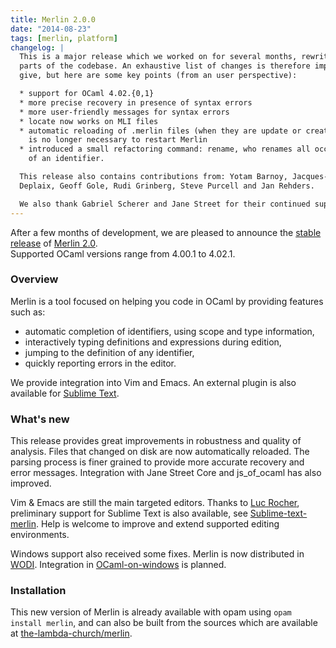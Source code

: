 ```yaml
---
title: Merlin 2.0.0
date: "2014-08-23"
tags: [merlin, platform]
changelog: |
  This is a major release which we worked on for several months, rewriting many
  parts of the codebase. An exhaustive list of changes is therefore impossible to
  give, but here are some key points (from an user perspective):

  * support for OCaml 4.02.{0,1}
  * more precise recovery in presence of syntax errors
  * more user-friendly messages for syntax errors
  * locate now works on MLI files
  * automatic reloading of .merlin files (when they are update or created), it
    is no longer necessary to restart Merlin
  * introduced a small refactoring command: rename, who renames all occurences
    of an identifier.

  This release also contains contributions from: Yotam Barnoy, Jacques-Pascal
  Deplaix, Geoff Gole, Rudi Grinberg, Steve Purcell and Jan Rehders.

  We also thank Gabriel Scherer and Jane Street for their continued support.
---
```


After a few months of development, we are pleased to announce the
[stable release](https://github.com/ocaml/merlin/blob/v2.0/CHANGELOG) of
[Merlin 2.0](https://github.com/the-lambda-church/merlin).  
Supported OCaml versions range from 4.00.1 to 4.02.1.

### Overview

Merlin is a tool focused on helping you code in OCaml by providing features
such as:
* automatic completion of identifiers, using scope and type information,
* interactively typing definitions and expressions during edition,
* jumping to the definition of any identifier,
* quickly reporting errors in the editor.

We provide integration into Vim and Emacs.  An external plugin is also
available for [Sublime Text](https://github.com/def-lkb/sublime-text-merlin).

### What's new

This release provides great improvements in robustness and quality of analysis.
Files that changed on disk are now automatically reloaded. 
The parsing process is finer grained to provide more accurate recovery and error
messages.
Integration with Jane Street Core and js\_of\_ocaml has also improved.

Vim & Emacs are still the main targeted editors. 
Thanks to [Luc Rocher](https://github.com/Cynddl), preliminary support for
Sublime Text is also available, see
[Sublime-text-merlin](https://github.com/def-lkb/sublime-text-merlin).
Help is welcome to improve and extend supported editing environments.

Windows support also received some fixes.  Merlin is now distributed in
[WODI](http://wodi.forge.ocamlcore.org/).  Integration in
[OCaml-on-windows](http://protz.github.io/ocaml-installer/) is planned.

### Installation

This new version of Merlin is already available with opam using `opam install
merlin`, and can also be built from the sources which are available at
[the-lambda-church/merlin](http://github.com/the-lambda-church/merlin).
